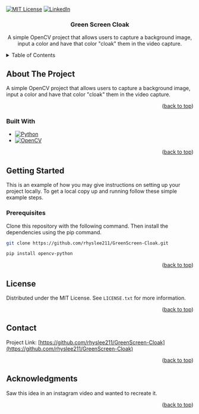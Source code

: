 <!-- Improved compatibility of back to top link: See: https://github.com/othneildrew/Best-README-Template/pull/73 -->
<a id="readme-top"></a>
<!--
*** Thanks for checking out the Best-README-Template. If you have a suggestion
*** that would make this better, please fork the repo and create a pull request
*** or simply open an issue with the tag "enhancement".
*** Don't forget to give the project a star!
*** Thanks again! Now go create something AMAZING! :D
-->



<!-- PROJECT SHIELDS -->
<!--
*** I'm using markdown "reference style" links for readability.
*** Reference links are enclosed in brackets [ ] instead of parentheses ( ).
*** See the bottom of this document for the declaration of the reference variables
*** for contributors-url, forks-url, etc. This is an optional, concise syntax you may use.
*** https://www.markdownguide.org/basic-syntax/#reference-style-links
-->

[![MIT License][license-shield]][license-url]
[![LinkedIn][linkedin-shield]][linkedin-url]



<h3 align="center">Green Screen Cloak</h3>

  <p align="center">
    A simple OpenCV project that allows users to capture a background image, input a color and have that color "cloak" them in the video capture.
    <br />
  </p>
</div>



<!-- TABLE OF CONTENTS -->
<details>
  <summary>Table of Contents</summary>
  <ol>
    <li>
      <a href="#about-the-project">About The Project</a>
      <ul>
        <li><a href="#built-with">Built With</a></li>
      </ul>
    </li>
    <li>
      <a href="#getting-started">Getting Started</a>
      <ul>
        <li><a href="#prerequisites">Prerequisites</a></li>
        <li><a href="#installation">Installation</a></li>
      </ul>
    </li>
    <li><a href="#usage">Usage</a></li>
    <li><a href="#license">License</a></li>
  </ol>
</details>



<!-- ABOUT THE PROJECT -->
## About The Project

A simple OpenCV project that allows users to capture a background image, input a color and have that color "cloak" them in the video capture.

<p align="right">(<a href="#readme-top">back to top</a>)</p>



### Built With

* [![Python][Python-shield]][Python-url]
* [![OpenCV][OpenCV-shield]][OpenCV-url]

<p align="right">(<a href="#readme-top">back to top</a>)</p>



<!-- GETTING STARTED -->
## Getting Started

This is an example of how you may give instructions on setting up your project locally.
To get a local copy up and running follow these simple example steps.

### Prerequisites

Clone this repository with the following command. Then install the dependencies using the pip command.

  ```sh
  git clone https://github.com/rhyslee211/GreenScreen-Cloak.git
  ```

  ```sh
  pip install opencv-python
  ```


<p align="right">(<a href="#readme-top">back to top</a>)</p>



<!-- LICENSE -->
## License

Distributed under the MIT License. See `LICENSE.txt` for more information.

<p align="right">(<a href="#readme-top">back to top</a>)</p>



<!-- CONTACT -->
## Contact

Project Link: [https://github.com/rhyslee211/GreenScreen-Cloak](https://github.com/rhyslee211/GreenScreen-Cloak)

<p align="right">(<a href="#readme-top">back to top</a>)</p>



<!-- ACKNOWLEDGMENTS -->
## Acknowledgments

Saw this idea in an instagram video and wanted to recreate it.

<p align="right">(<a href="#readme-top">back to top</a>)</p>



<!-- MARKDOWN LINKS & IMAGES -->
<!-- https://www.markdownguide.org/basic-syntax/#reference-style-links -->
[contributors-shield]: https://img.shields.io/github/contributors/rhyslee211/GreenScreen-Cloak.svg?style=for-the-badge
[contributors-url]: https://github.com/rhyslee211/GreenScreen-Cloak/graphs/contributors
[forks-shield]: https://img.shields.io/github/forks/rhyslee211/GreenScreen-Cloak.svg?style=for-the-badge
[forks-url]: https://github.com/rhyslee211/GreenScreen-Cloak/network/members
[stars-shield]: https://img.shields.io/github/stars/rhyslee211/GreenScreen-Cloak.svg?style=for-the-badge
[stars-url]: https://github.com/rhyslee211/GreenScreen-Cloak/stargazers
[issues-shield]: https://img.shields.io/github/issues/rhyslee211/GreenScreen-Cloak.svg?style=for-the-badge
[issues-url]: https://github.com/rhyslee211/GreenScreen-Cloak/issues
[license-shield]: https://img.shields.io/github/license/rhyslee211/GreenScreen-Cloak.svg?style=for-the-badge
[license-url]: https://github.com/rhyslee211/GreenScreen-Cloak/blob/master/LICENSE.txt
[linkedin-shield]: https://img.shields.io/badge/-LinkedIn-black.svg?style=for-the-badge&logo=linkedin&colorB=555
[linkedin-url]: https://linkedin.com/in/rhys-lee
[product-screenshot]: images/screenshot.png
[Next.js]: https://img.shields.io/badge/next.js-000000?style=for-the-badge&logo=nextdotjs&logoColor=white
[Next-url]: https://nextjs.org/
[React.js]: https://img.shields.io/badge/React-20232A?style=for-the-badge&logo=react&logoColor=61DAFB
[React-url]: https://reactjs.org/
[Vue.js]: https://img.shields.io/badge/Vue.js-35495E?style=for-the-badge&logo=vuedotjs&logoColor=4FC08D
[Vue-url]: https://vuejs.org/
[Angular.io]: https://img.shields.io/badge/Angular-DD0031?style=for-the-badge&logo=angular&logoColor=white
[Angular-url]: https://angular.io/
[Svelte.dev]: https://img.shields.io/badge/Svelte-4A4A55?style=for-the-badge&logo=svelte&logoColor=FF3E00
[Svelte-url]: https://svelte.dev/
[Laravel.com]: https://img.shields.io/badge/Laravel-FF2D20?style=for-the-badge&logo=laravel&logoColor=white
[Laravel-url]: https://laravel.com
[Bootstrap.com]: https://img.shields.io/badge/Bootstrap-563D7C?style=for-the-badge&logo=bootstrap&logoColor=white
[Bootstrap-url]: https://getbootstrap.com
[JQuery.com]: https://img.shields.io/badge/jQuery-0769AD?style=for-the-badge&logo=jquery&logoColor=white
[JQuery-url]: https://jquery.com 
[Python-shield]: https://img.shields.io/badge/python-3670A0?style=for-the-badge&logo=python&logoColor=ffdd54
[Python-url]: https://www.python.org/
[OpenCV-shield]: https://img.shields.io/badge/opencv-%23white.svg?style=for-the-badge&logo=opencv&logoColor=white
[OpenCV-url]: https://opencv.org/
